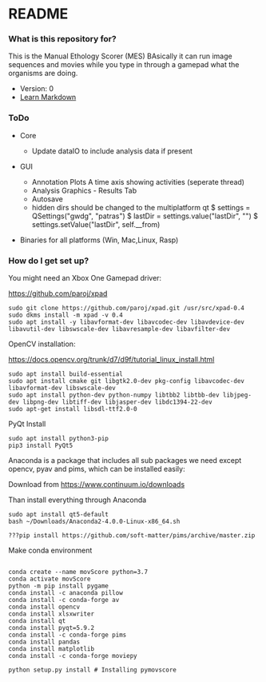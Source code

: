 # README #


### What is this repository for? ###

This is the Manual Ethology Scorer (MES) BAsically it can run image sequences and movies while you type in through a gamepad what the organisms are doing.

* Version: 0
* [Learn Markdown](https://bitbucket.org/tutorials/markdowndemo)

### ToDo ###

* Core 
    * Update dataIO to include analysis data if present

* GUI
    * Annotation Plots A time axis showing activities (seperate thread)
    * Analysis Graphics - Results Tab
    * Autosave
    * hidden dirs should be changed to the multiplatform qt
        $ settings = QSettings("gwdg", "patras")
        $ lastDir = settings.value("lastDir", "")
        $ settings.setValue("lastDir", self.__from)
        

* Binaries for all platforms (Win, Mac,Linux, Rasp)


### How do I get set up? ###

You might need an Xbox One Gamepad driver:

https://github.com/paroj/xpad

```
sudo git clone https://github.com/paroj/xpad.git /usr/src/xpad-0.4
sudo dkms install -m xpad -v 0.4
sudo apt install -y libavformat-dev libavcodec-dev libavdevice-dev libavutil-dev libswscale-dev libavresample-dev libavfilter-dev
```
OpenCV installation:

https://docs.opencv.org/trunk/d7/d9f/tutorial_linux_install.html

```
sudo apt install build-essential
sudo apt install cmake git libgtk2.0-dev pkg-config libavcodec-dev libavformat-dev libswscale-dev
sudo apt install python-dev python-numpy libtbb2 libtbb-dev libjpeg-dev libpng-dev libtiff-dev libjasper-dev libdc1394-22-dev
sudo apt-get install libsdl-ttf2.0-0
```
PyQt Install
```
sudo apt install python3-pip
pip3 install PyQt5
```
Anaconda is a package that includes all sub packages we need except opencv, pyav and pims, which can be installed easily:

Download from https://www.continuum.io/downloads

Than install everything through Anaconda
```
sudo apt install qt5-default
bash ~/Downloads/Anaconda2-4.0.0-Linux-x86_64.sh 

???pip install https://github.com/soft-matter/pims/archive/master.zip

```

Make conda environment
```

conda create --name movScore python=3.7
conda activate movScore
python -m pip install pygame
conda install -c anaconda pillow
conda install -c conda-forge av
conda install opencv
conda install xlsxwriter
conda install qt
conda install pyqt=5.9.2
conda install -c conda-forge pims
conda install pandas
conda install matplotlib
conda install -c conda-forge moviepy 

python setup.py install # Installing pymovscore
```
